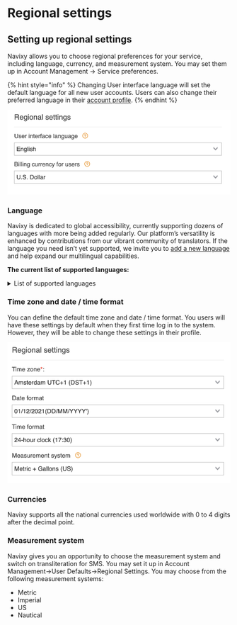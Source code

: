 # Regional settings

## Setting up regional settings

Navixy allows you to choose regional preferences for your service, including language, currency, and measurement system. You may set them up in Account Management → Service preferences.

{% hint style="info" %}
Changing User interface language will set the default language for all new user accounts. Users can also change their preferred language in their [account profile](https://docs.navixy.com/user-guide/user-prefernces).
{% endhint %}

![Regional Settings](<attachments/screen shot 2023-05-07 at 3.37.21 pm-20230811-204329.png>)

### Language

Navixy is dedicated to global accessibility, currently supporting dozens of languages with more being added regularly. Our platform’s versatility is enhanced by contributions from our vibrant community of translators. If the language you need isn’t yet supported, we invite you to [add a new language](regional-settings.md) and help expand our multilingual capabilities.

**The current list of supported languages:**

<details>

<summary>List of supported languages</summary>

1. Albanian
2. Arabic
3. Armenian
4. Azerbaijani
5. Bosnian
6. Bulgarian
7. Chinese (Simplified)
8. Chinese (Traditional, Hong Kong)
9. Croatian
10. Czech
11. Danish
12. Dutch
13. English
14. English (United States)
15. English (Zimbabwe)
16. Estonian
17. Finnish
18. French
19. Georgian
20. German
21. Greek
22. Hebrew
23. Hindi
24. Hungarian
25. Icelandic
26. Indonesian
27. Italian
28. Kazakh
29. Khmer
30. Korean
31. Kurdish
32. Latvian
33. Lithuanian
34. Macedonian
35. Mongolian
36. Norwegian
37. Persian
38. Polish
39. Portuguese
40. Portuguese (Brazil)
41. Romanian
42. Russian
43. Serbian
44. Sinhala
45. Spanish
46. Spanish (Venezuela)
47. Swedish
48. Tajik
49. Tamil
50. Thai
51. Turkish
52. Ukrainian

</details>

### Time zone and date / time format

You can define the default time zone and date / time format. You users will have these settings by default when they first time log in to the system. However, they will be able to change these settings in their profile.

![time and measurement settings](<attachments/screen shot 2023-05-07 at 3.36.26 pm-20230811-204345.png>)

### Currencies

Navixy supports all the national currencies used worldwide with 0 to 4 digits after the decimal point.

### Measurement system

Navixy gives you an opportunity to choose the measurement system and switch on transliteration for SMS. You may set it up in Account Management→User Defaults→Regional Settings. You may choose from the following measurement systems:

* Metric
* Imperial
* US
* Nautical
